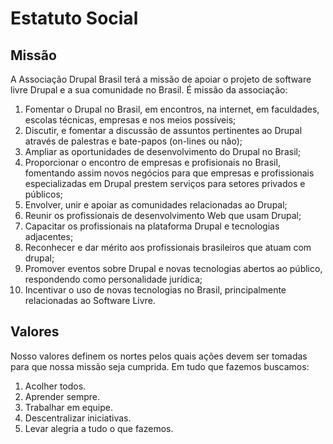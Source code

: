 Estatuto Social
===================

Missão
---------
A Associação Drupal Brasil terá a missão de apoiar o projeto de software livre Drupal e a sua comunidade no Brasil. É missão da associação:

1. Fomentar o Drupal no Brasil, em encontros, na internet, em faculdades, escolas técnicas, empresas e nos meios possíveis; 
2. Discutir, e fomentar a discussão de assuntos pertinentes ao Drupal através de palestras e bate-papos (on-lines ou não);
3. Ampliar as oportunidades de desenvolvimento do Drupal no Brasil;
4. Proporcionar o encontro de empresas e profisionais no Brasil, fomentando assim novos negócios para que empresas e profissionais especializadas em Drupal prestem serviços para setores privados e públicos;
5. Envolver, unir e apoiar as comunidades relacionadas ao Drupal;
6. Reunir os profissionais de desenvolvimento Web que usam Drupal;
7. Capacitar os profissionais na plataforma Drupal e tecnologias adjacentes;
8. Reconhecer e dar mérito aos profissionais brasileiros que atuam com drupal;
9. Promover eventos sobre Drupal e novas tecnologias abertos ao público, respondendo como personalidade jurídica;
10. Incentivar o uso de novas tecnologias no Brasil, principalmente relacionadas ao Software Livre.

Valores
---------
Nosso valores definem os nortes pelos quais ações devem ser tomadas para que nossa missão seja cumprida. Em tudo que fazemos buscamos:

1. Acolher todos.
2. Aprender sempre.
3. Trabalhar em equipe.
4. Descentralizar iniciativas.
5. Levar alegria a tudo o que fazemos.
